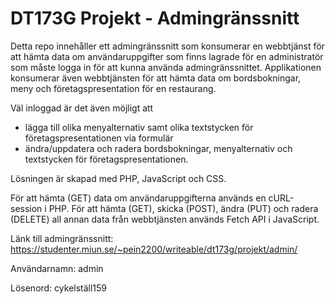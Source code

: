 # DT173G Projekt - Admingränssnitt
Detta repo innehåller ett admingränssnitt som konsumerar en webbtjänst för att hämta data om användaruppgifter som finns lagrade för en administratör som måste logga in för att kunna använda admingränssnittet. Applikationen konsumerar även webbtjänsten för att hämta data om bordsbokningar, meny och företagspresentation för en restaurang.

Väl inloggad är det även möjligt att
* lägga till olika menyalternativ samt olika textstycken för företagspresentationen via formulär
* ändra/uppdatera och radera bordsbokningar, menyalternativ och textstycken för företagspresentationen.

Lösningen är skapad med PHP, JavaScript och CSS. 

För att hämta (GET) data om användaruppgifterna används en cURL-session i PHP. För att hämta (GET), skicka (POST), ändra (PUT) och radera (DELETE) all annan data från webbtjänsten används Fetch API i JavaScript.

Länk till admingränssnitt: https://studenter.miun.se/~pein2200/writeable/dt173g/projekt/admin/

Användarnamn: admin

Lösenord: cykelställ159